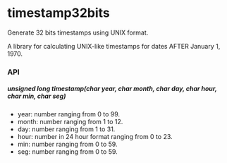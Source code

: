 # timestamp32bits
Generate 32 bits timestamps using UNIX format.

A library for calculating UNIX-like timestamps for dates AFTER January 1, 1970.

### API

##### unsigned long timestamp(char year, char month, char day, char hour, char min, char seg)
* year: number ranging from 0 to 99.
* month: number ranging from 1 to 12.
* day: number ranging from 1 to 31.
* hour: number in 24 hour format ranging from 0 to 23.
* min: number ranging from 0 to 59.
* seg: number ranging from 0 to 59.
